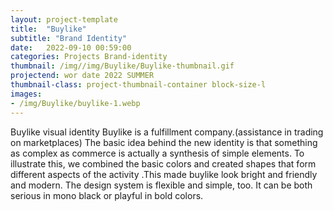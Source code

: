 ```yaml
---
layout: project-template
title:  "Buylike"
subtitle: "Brand Identity"
date:   2022-09-10 00:59:00
categories: Projects Brand-identity
thumbnail: /img//img/Buylike/Buylike-thumbnail.gif
projectend: wor date 2022 SUMMER
thumbnail-class: project-thumbnail-container block-size-l
images:
- /img/Buylike/buylike-1.webp
---
```


Buylike visual identity
Buylike is a fulfillment company.(assistance in trading on marketplaces)
The basic idea behind the new identity is that something as complex as commerce is actually a synthesis of simple elements. To illustrate this, we combined the basic colors and created shapes that form different aspects of the activity .This made buylike look bright and friendly and modern. The design system is flexible and simple, too. It can be both serious in mono black or playful in bold colors.